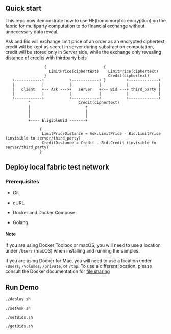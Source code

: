 ## Quick start
This repo now demonstrate how to use HE(homomorphic encryption) on the fabric for multiparty computation to do financial exchange without unnecessary data reveal.

Ask and Bid will exchange limit price of an order as an encrypted ciphertext, credit will be kept as secret in server during substraction computation, credit will be stored only in Server side, while the exchange only revealing distance of credits with thirdparty bids

```
                 {                         {
                   LimitPrice(ciphertext)    LimitPrice(ciphertext)
                 }                           Credit(ciphertext)
   +------------+           +------------+ }         +-------------+
   |            |           |            |           |             |
   |   client   +-- Ask --->+   server   +<-- Bid ---+ third_party |
   |            |           |            |           |             |
   +------------+           +------------+           +-------------+
          ^                     Credit(ciphertext)
          |                        +
          |                        |
          |                        |
          +---- EligibleBid -------+

               {
                LimitPriceDistance = Ask.LimitPrice - Bid.LimitPrice (invisible to server/third_party)
                CreditDistance = Credit - Bid.Credit (invisible to server/third_party)
               }
```


## Deploy local fabric test network

### Prerequisites

- Git

- cURL

- Docker and Docker Compose

- Golang

  

#### Note

If you are using Docker Toolbox or macOS, you will need to use a location under `/Users` (macOS) when installing and running the samples.

If you are using Docker for Mac, you will need to use a location under `/Users`, `/Volumes`, `/private`, or `/tmp`. To use a different location, please consult the Docker documentation for [file sharing](https://docs.docker.com/docker-for-mac/#file-sharing)


## Run Demo

```bash
./deploy.sh
```

```bash
./setAsk.sh
```

```
./setBids.sh
```

```bash
./getBids.sh
```